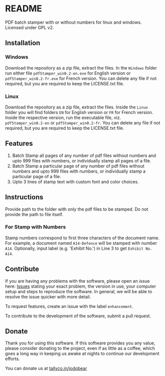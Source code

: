 # README

PDF batch stamper with or without numbers for linux and windows. Licensed under GPL v2.

## Installation

### Windows

Download the repository as a zip file, extract the files. In the `Windows` folder run either file `pdfStamper_win0.2-en.exe` for English version or `pdfStamper_win0.2-fr.exe` for French version. You can delete any file if not required, but you are required to keep the LICENSE.txt file.

### Linux

Download the repository as a zip file, extract the files. Inside the `Linux` folder you will find folders `EN` for English version or `FR` for French version. Inside the respective version, run the executable file, viz. `pdfStamper_win0.2-en` or `pdfStamper_win0.2-fr`. You can delete any file if not required, but you are required to keep the LICENSE.txt file.

## Features

1. Batch Stamp all pages of any number of pdf files without numbers and upto 999 files with numbers, or individually stamp all pages of a file.
2. Batch Stamp a particular page of any number of pdf files without numbers and upto 999 files with numbers, or individually stamp a particular page of a file.
3. Upto 3 lines of stamp text with custom font and color choices.

## Instructions

Provide path to the folder with only the pdf files to be stamped. Do not provide the path to file itself.

### For Stamp with Numbers

Stamp numbers correspond to first three characters of the document name. For example, a document named `A14-Defence` will be stamped with number `A14`. Optionally, input label (e.g. 'Exhibit No.') in Line 3 to get `Exhibit No. A14`.

## Contribute

If you are having any problems with the software, please open an issue here: <a href="https://github.com/jodobear/pdf-stamper/issues">Issues</a> stating your exact problem, the version in use, your computer setup and steps to reproduce the software. In general, we will be able to resolve the issue quicker with more detail.

To request features, create an issue with the label `enhancement`.

To contribute to the development of the software, submit a pull request.

## Donate

Thank you for using this software. If this software provides you any value, please consider donating to the project, even if as little as a coffee, which goes a long way in keeping us awake at nights to continue our development efforts.

You can donate us at <a href="https://tallyco.in/jodobear" target="_blank">tallyco.in/jodobear</a>
